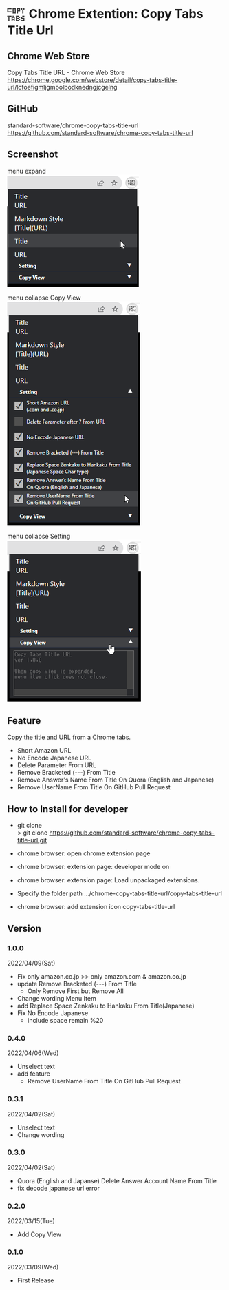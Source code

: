 # <img src="./copy-tabs-title-url/icon/icon128x128.png" width="40px" style="vertical-align:middle; margin-right:10px;">Chrome Extention: Copy Tabs Title Url

## Chrome Web Store

Copy Tabs Title URL - Chrome Web Store  
https://chrome.google.com/webstore/detail/copy-tabs-title-url/lcfoefigmljgmbolbodknedngjcgelng

## GitHub

standard-software/chrome-copy-tabs-title-url  
https://github.com/standard-software/chrome-copy-tabs-title-url

## Screenshot

menu expand  
![menu_expand](./image/menu_1.png)

menu collapse Copy View  
![menu](./image/menu_2.png)

menu collapse Setting  
![menu](./image/menu_3.png)

## Feature

Copy the title and URL from a Chrome tabs.

- Short Amazon URL
- No Encode Japanese URL
- Delete Parameter From URL
- Remove Bracketed (---) From Title 
- Remove Answer's Name From Title On Quora (English and Japanese)
- Remove UserName From Title On GitHub Pull Request

## How to Install for developer

- git clone  
  \> git clone https://github.com/standard-software/chrome-copy-tabs-title-url.git

- chrome browser: open chrome extension page
- chrome browser: extension page: developer mode on
- chrome browser: extension page: Load unpackaged extensions.
- Specify the folder path
  .../chrome-copy-tabs-title-url/copy-tabs-title-url
- chrome browser: add extension icon copy-tabs-title-url

## Version

### 1.0.0
2022/04/09(Sat)
- Fix only amazon.co.jp >> only amazon.com & amazon.co.jp
- update Remove Bracketed (---) From Title
  - Only Remove First but Remove All
- Change wording Menu Item
- add Replace Space Zenkaku to Hankaku From Title(Japanese)
- Fix No Encode Japanese
  - include space remain %20

### 0.4.0
2022/04/06(Wed)
- Unselect text
- add feature
  - Remove UserName From Title On GitHub Pull Request

### 0.3.1
2022/04/02(Sat)
- Unselect text
- Change wording

### 0.3.0
2022/04/02(Sat)
- Quora (English and Japanse) Delete Answer Account Name From Title
- fix decode japanese url error

### 0.2.0
2022/03/15(Tue)
- Add Copy View

### 0.1.0
2022/03/09(Wed)
- First Release

